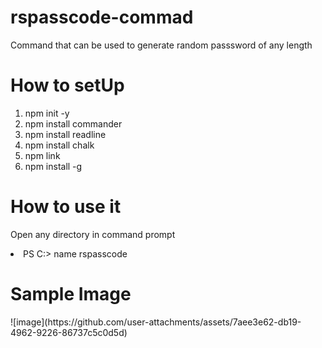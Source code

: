 <h1>rspasscode-commad</h1>
<p>Command that can be used to generate random passsword of any length </p>

<h1>How to setUp</h1>
<ol>
  <li>npm init -y</li>
  <li>npm install commander</li>
  <li>npm install readline</li>
  <li>npm install chalk</li>
  <li>npm link</li>
  <li>npm install -g</li>
</ol>

<h1>How to use it</h1>
<p>Open any directory in command prompt</p>
  <li>PS C:> name rspasscode</li>

<h1>Sample Image</h1>
![image](https://github.com/user-attachments/assets/7aee3e62-db19-4962-9226-86737c5c0d5d)
